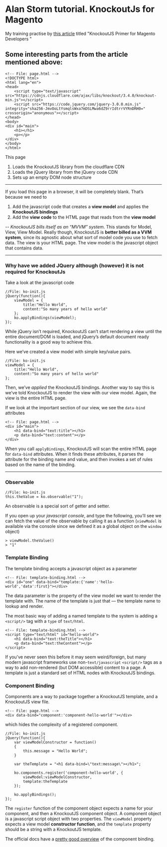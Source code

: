 # Alan Storm tutorial. KnockoutJs for Magento
My training practise by [this article](https://alanstorm.com/knockoutjs_primer_for_magento_developers/)
titled "KnockoutJS Primer for Magento Developers
"

## Some interesting parts from the article mentioned above:

```
<!-- File: page.html -->  
<!DOCTYPE html>
<html lang="en">
<head>
    <script type="text/javascript" src="https://cdnjs.cloudflare.com/ajax/libs/knockout/3.4.0/knockout-min.js"></script>
    <script src="https://code.jquery.com/jquery-3.0.0.min.js" integrity="sha256-JmvOoLtYsmqlsWxa7mDSLMwa6dZ9rrIdtrrVYRnDRH0=" crossorigin="anonymous"></script>    
</head>
<body>
<div id="main">
    <h1></h1>
    <p></p>
</div>
</body>
</html>
```

This page
1.  Loads the KnockoutJS library from the cloudflare CDN
2.  Loads the jQuery library from the jQuery code CDN
3.  Sets up an empty DOM node structure

---
If you load this page in a browser, it will be completely blank. That’s because we need to
1.  Add the javascript code that creates a **view model** and applies the **KnockoutJS bindings**
2.  Add the **view code** to the HTML page that reads from the **view model**

--
*KnockoutJS bills itself as an “MVVM” system*. This stands for Model, View, View Model. Really though, KnockoutJS is **better billed as a VVM system**, since its agnostic about what sort of model code you use to fetch data.
The view is your HTML page. The view model is the javascript object that contains data.

---
### Why have we added JQuery although (however) it is not required for KnockoutJs
Take a look at the javascript code
```
//File: ko-init.js
jQuery(function(){
    viewModel = {
        title:"Hello World",
        content:"So many years of hello world"
    }; 
    ko.applyBindings(viewModel);
});
```
While jQuery isn’t required, KnockoutJS can’t start rendering a view until the entire document/DOM is loaded, and jQuery’s default document ready functionality is a good way to achieve this.

Here we’ve created a view model with simple key/value pairs.

```
//File: ko-init.js
viewModel = {
    title:"Hello World",
    content:"So many years of hello world"
}; 
```

Then, we’ve _applied_ the KnockoutJS bindings. Another way to say this is we’ve told KnockoutJS to render the view with our view model. Again, the view is the entire HTML page.

If we look at the important section of our view, we see the `data-bind` attributes

```
<!-- File: page.html -->  
<div id="main">
    <h1 data-bind="text:title"></h1>
    <p data-bind="text:content"></p>
</div>
```

When you call `applyBindings`, KnockoutJS will scan the entire HTML page for `data-bind` attributes. When it finds these attributes, it parses the attribute for the binding name and value, and then invokes a set of rules based on the name of the binding.

---
### Observable
```
//File: ko-init.js
this.theValue = ko.observable("1");
```
An observable is a special sort of getter and setter.


If you open up your *javascript console*, and type the following, you’ll see we can fetch the value of the observable by calling it as a function (`viewModel` is available via the console since we defined it as a global object on the `window` object)

```
> viewModel.theValue()    
> "1"
```

### Template Binding
The template binding accepts a javascript object as a parameter

```
<!-- File: template-binding.html --> 
<div id="one" data-bind="template:{'name':'hello-world','data':first}"></div>
```

The data parameter is the property of the view model we want to render the template with. The name of the template is just that — the template name to lookup and render.

The most basic way of adding a named template to the system is adding a `<script/>` tag with a `type` of `text/html`.

```
<!-- File: template-binding.html --> 
<script type="text/html" id="hello-world">
    <h1 data-bind="text:theTitle"></h1>
    <p data-bind="text:theContent"></p>
</script>   
```

If you’ve never seen this before it may seem weird/foreign, but many modern javascript frameworks use non-`text/javascript` `<script/>` tags as a way to add non-rendered (but DOM accessible) content to a page. A template is just a standard set of HTML nodes with KnockoutJS bindings.

### Component Binding
Components are a way to package together a KnockoutJS template, and a KnockoutJS view file.

```
<!-- File: page.html -->      
<div data-bind="component:'component-hello-world'"></div>
```

which hides the complexity of a registered component.

```
//File: ko-init.js
jQuery(function(){    
    var viewModelConstructor = function()
    {   
        this.message = "Hello World";
    }  

    var theTemplate = "<h1 data-bind=\"text:message\"></h1>";    

    ko.components.register('component-hello-world', {
        viewModel:viewModelConstructor,
        template:theTemplate
    });    

    ko.applyBindings();        
});
```

The `register` function of the component object expects a name for your component, and then a KnockoutJS component object. A component object is a javascript script object with two properties. The `viewModel` property expects a view model **constructor function**, and the `template` property should be a string with a KnockoutJS template.




The official docs have a [pretty good overview](http://knockoutjs.com/documentation/component-overview.html) of the component binding.
